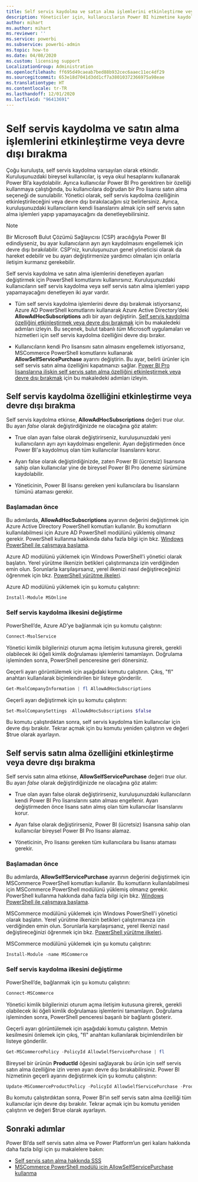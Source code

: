 ```yaml
---
title: Self servis kaydolma ve satın alma işlemlerini etkinleştirme veya devre dışı bırakma
description: Yöneticiler için, kullanıcıların Power BI hizmetine kaydolma ve lisans satın alma veya yükseltme olanağını devre dışı bırakma hakkında nasıl yapılır bilgileri.
author: mihart
ms.author: mihart
ms.reviewer: ''
ms.service: powerbi
ms.subservice: powerbi-admin
ms.topic: how-to
ms.date: 04/08/2020
ms.custom: licensing support
LocalizationGroup: Administration
ms.openlocfilehash: ff695d49caeab7bed88b932cec6aaec11ec4df29
ms.sourcegitcommit: 653e18d7041d3dd1cf7a38010372366975a98eae
ms.translationtype: HT
ms.contentlocale: tr-TR
ms.lasthandoff: 12/01/2020
ms.locfileid: "96413691"
---
```

# <a name="enable-or-disable-self-service-sign-up-and-purchasing"></a>Self servis kaydolma ve satın alma işlemlerini etkinleştirme veya devre dışı bırakma

Çoğu kuruluşta, self servis kaydolma varsayılan olarak etkindir. Kuruluşunuzdaki bireysel kullanıcılar, iş veya okul hesaplarını kullanarak Power BI’a kaydolabilir. Ayrıca kullanıcılar Power BI Pro gerektiren bir özelliği kullanmaya çalıştığında, bu kullanıcılara doğrudan bir Pro lisansı satın alma seçeneği de sunulabilir. Yönetici olarak, self servis kaydolma özelliğinin etkinleştirileceğini veya devre dışı bırakılacağını siz belirlersiniz. Ayrıca, kuruluşunuzdaki kullanıcıların kendi lisanslarını almak için self servis satın alma işlemleri yapıp yapamayacağını da denetleyebilirsiniz.

> [!NOTE]
>Bir Microsoft Bulut Çözümü Sağlayıcısı (CSP) aracılığıyla Power BI edindiyseniz, bu ayar kullanıcıların ayrı ayrı kaydolmasını engellemek için devre dışı bırakılabilir. CSP'niz, kuruluşunuzun genel yöneticisi olarak da hareket edebilir ve bu ayarı değiştirmenize yardımcı olmaları için onlarla iletişim kurmanız gerekebilir.
>
>

Self servis kaydolma ve satın alma işlemlerini denetleyen ayarları değiştirmek için PowerShell komutlarını kullanırsınız. Kuruluşunuzdaki kullanıcıların self servis kaydolma veya self servis satın alma işlemleri yapıp yapamayacağını denetleyen iki ayar vardır.

- Tüm self servis kaydolma işlemlerini devre dışı bırakmak istiyorsanız, Azure AD PowerShell komutlarını kullanarak Azure Active Directory’deki **AllowAdHocSubscriptions** adlı bir ayarı değiştirin. [Self servis kaydolma özelliğini etkinleştirmek veya devre dışı bırakmak](#enable-or-disable-self-service-signup) için bu makaledeki adımları izleyin. Bu seçenek, bulut tabanlı *tüm* Microsoft uygulamaları ve hizmetleri için self servis kaydolma özelliğini devre dışı bırakır.

- Kullanıcıların kendi Pro lisansını satın almasını engellemek istiyorsanız, MSCommerce PowerShell komutlarını kullanarak **AllowSelfServicePurchase** ayarını değiştirin. Bu ayar, belirli ürünler için self servis satın alma özelliğini kapatmanızı sağlar. [Power BI Pro lisanslarına ilişkin self servis satın alma özelliğini etkinleştirmek veya devre dışı bırakmak](#enable-or-disable-self-service-purchase) için bu makaledeki adımları izleyin.

## <a name="enable-or-disable-self-service-signup"></a>Self servis kaydolma özelliğini etkinleştirme veya devre dışı bırakma

Self servis kaydolma etkinse, **AllowAdHocSubscriptions** değeri *true* olur. Bu ayarı *false* olarak değiştirdiğinizde ne olacağına göz atalım:

- True olan ayarı false olarak değiştirirseniz, kuruluşunuzdaki yeni kullanıcıların ayrı ayrı kaydolması engellenir. Ayarı değiştirmeden önce Power BI'a kaydolmuş olan tüm kullanıcılar lisanslarını korur.

- Ayarı false olarak değiştirdiğinizde, zaten Power BI (ücretsiz) lisansına sahip olan kullanıcılar yine de bireysel Power BI Pro deneme sürümüne kaydolabilir.

- Yöneticinin, Power BI lisansı gereken yeni kullanıcılara bu lisansların tümünü ataması gerekir.

### <a name="before-you-begin"></a>Başlamadan önce

Bu adımlarda, **AllowAdHocSubscriptions** ayarının değerini değiştirmek için Azure Active Directory PowerShell komutları kullanılır. Bu komutların kullanılabilmesi için Azure AD PowerShell modülünü yüklemiş olmanız gerekir. PowerShell kullanma hakkında daha fazla bilgi için bkz. [Windows PowerShell ile çalışmaya başlama](/powershell/scripting/getting-started/getting-started-with-windows-powershell?view=powershell-7).

Azure AD modülünü yüklemek için Windows PowerShell'i yönetici olarak başlatın. Yerel yürütme ilkenizin betikleri çalıştırmanıza izin verdiğinden emin olun. Sorunlarla karşılaşırsanız, yerel ilkenizi nasıl değiştireceğinizi öğrenmek için bkz. [PowerShell yürütme ilkeleri](/powershell/module/microsoft.powershell.core/about/about_execution_policies?view=powershell-7#powershell-execution-policies).

Azure AD modülünü yüklemek için şu komutu çalıştırın:

```powershell
Install-Module MSOnline
```

### <a name="change-the-self-service-signup-policy"></a>Self servis kaydolma ilkesini değiştirme

PowerShell’de, Azure AD’ye bağlanmak için şu komutu çalıştırın:

```powershell
Connect-MsolService
```

Yönetici kimlik bilgilerinizi oturum açma iletişim kutusuna girerek, gerekli olabilecek iki öğeli kimlik doğrulaması işlemlerini tamamlayın. Doğrulama işleminden sonra, PowerShell penceresine geri dönersiniz.

Geçerli ayarı görüntülemek için aşağıdaki komutu çalıştırın. Çıkış, "fl" anahtarı kullanılarak biçimlendirilen bir listeye gönderilir.

```powershell
Get-MsolCompanyInformation | fl AllowAdHocSubscriptions
```

Geçerli ayarı değiştirmek için şu komutu çalıştırın:

```powershell
Set-MsolCompanySettings -AllowAdHocSubscriptions $false
```

Bu komutu çalıştırdıktan sonra, self servis kaydolma tüm kullanıcılar için devre dışı bırakılır. Tekrar açmak için bu komutu yeniden çalıştırın ve değeri $true olarak ayarlayın.

## <a name="enable-or-disable-self-service-purchase"></a>Self servis satın alma özelliğini etkinleştirme veya devre dışı bırakma

Self servis satın alma etkinse, **AllowSelfServicePurchase** değeri *true* olur. Bu ayarı *false* olarak değiştirdiğinizde ne olacağına göz atalım:

- True olan ayarı false olarak değiştirirseniz, kuruluşunuzdaki kullanıcıların kendi Power BI Pro lisanslarını satın alması engellenir. Ayarı değiştirmeden önce lisans satın almış olan tüm kullanıcılar lisanslarını korur.

- Ayarı false olarak değiştirirseniz, Power BI (ücretsiz) lisansına sahip olan kullanıcılar bireysel Power BI Pro lisansı alamaz. 

- Yöneticinin, Pro lisansı gereken tüm kullanıcılara bu lisansı ataması gerekir.

### <a name="before-you-begin"></a>Başlamadan önce

Bu adımlarda, **AllowSelfServicePurchase** ayarının değerini değiştirmek için MSCommerce PowerShell komutları kullanılır. Bu komutların kullanılabilmesi için MSCommerce PowerShell modülünü yüklemiş olmanız gerekir. PowerShell kullanma hakkında daha fazla bilgi için bkz. [Windows PowerShell ile çalışmaya başlama](/powershell/scripting/getting-started/getting-started-with-windows-powershell?view=powershell-7).

MSCommerce modülünü yüklemek için Windows PowerShell'i yönetici olarak başlatın. Yerel yürütme ilkenizin betikleri çalıştırmanıza izin verdiğinden emin olun. Sorunlarla karşılaşırsanız, yerel ilkenizi nasıl değiştireceğinizi öğrenmek için bkz. [PowerShell yürütme ilkeleri](/powershell/module/microsoft.powershell.core/about/about_execution_policies?view=powershell-7#powershell-execution-policies).

MSCommerce modülünü yüklemek için şu komutu çalıştırın:

```powershell
Install-Module -name MSCommerce
```

### <a name="change-the-self-service-signup-policy"></a>Self servis kaydolma ilkesini değiştirme

PowerShell’de, bağlanmak için şu komutu çalıştırın:

```powershell
Connect-MSCommerce
```

Yönetici kimlik bilgilerinizi oturum açma iletişim kutusuna girerek, gerekli olabilecek iki öğeli kimlik doğrulaması işlemlerini tamamlayın. Doğrulama işleminden sonra, PowerShell penceresi başarılı bir bağlantı gösterir.

Geçerli ayarı görüntülemek için aşağıdaki komutu çalıştırın. Metnin kesilmesini önlemek için çıkış, "fl" anahtarı kullanılarak biçimlendirilen bir listeye gönderilir.

```powershell
Get-MSCommercePolicy -PolicyId AllowSelfServicePurchase | fl
```

Bireysel bir ürünün **ProductId** öğesini sağlayarak bu ürün için self servis satın alma özelliğine izin veren ayarı devre dışı bırakabilirsiniz. Power BI hizmetinin geçerli ayarını değiştirmek için şu komutu çalıştırın:

```powershell
Update-MSCommerceProductPolicy -PolicyId AllowSelfServicePurchase -ProductId CFQ7TTC0L3PB -Enabled $False
```

Bu komutu çalıştırdıktan sonra, Power BI’ın self servis satın alma özelliği tüm kullanıcılar için devre dışı bırakılır. Tekrar açmak için bu komutu yeniden çalıştırın ve değeri $true olarak ayarlayın.

## <a name="next-steps"></a>Sonraki adımlar

Power BI’da self servis satın alma ve Power Platform’un geri kalanı hakkında daha fazla bilgi için şu makalelere bakın:

- [Self servis satın alma hakkında SSS](/microsoft-365/commerce/subscriptions/self-service-purchase-faq?view=o365-worldwide#admin-capabilities)
- [MSCommerce PowerShell modülü için AllowSelfServicePurchase kullanma](/microsoft-365/commerce/subscriptions/allowselfservicepurchase-powershell?view=o365-worldwide)